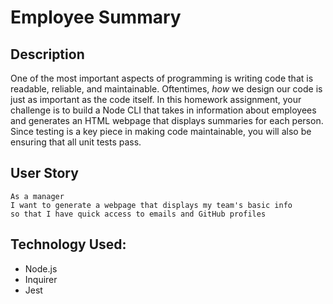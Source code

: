 # Employee Summary

## Description
One of the most important aspects of programming is writing code that is readable, reliable, and maintainable. Oftentimes, *how* we design our code is just as important as the code itself. In this homework assignment, your challenge is to build a Node CLI that takes in information about employees and generates an HTML webpage that displays summaries for each person. Since testing is a key piece in making code maintainable, you will also be ensuring that all unit tests pass.

## User Story

```
As a manager
I want to generate a webpage that displays my team's basic info
so that I have quick access to emails and GitHub profiles
```


## Technology Used:
- Node.js
- Inquirer
- Jest

